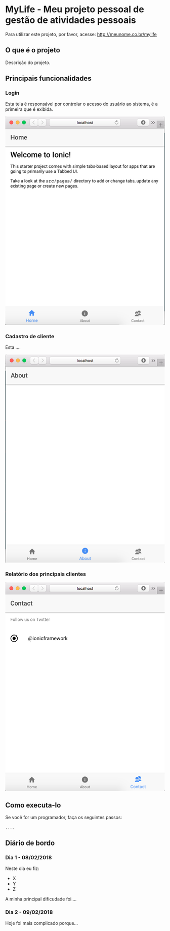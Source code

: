 # MyLife - Meu projeto pessoal de gestão de atividades pessoais

Para utilizar este projeto, por favor, acesse: http://meunome.co.br/mylife

## O que é o projeto

Descrição do projeto.

## Principais funcionalidades

### Login

Esta tela é responsável por controlar o acesso do usuário ao sistema, é a primeira que é exibida.

![Login](tela1.png)

### Cadastro de cliente

Esta ....

![Cadastro de cliente](tela2.png)

### Relatório dos principais clientes

![Relatório](tela3.png)

## Como executa-lo

Se você for um programador, faça os seguintes passos:

```
....
```

## Diário de bordo

### Dia 1 - 08/02/2018

Neste dia eu fiz:

* X
* Y
* Z

A minha principal dificudade foi....

### Dia 2 - 09/02/2018

Hoje foi mais complicado porque...

